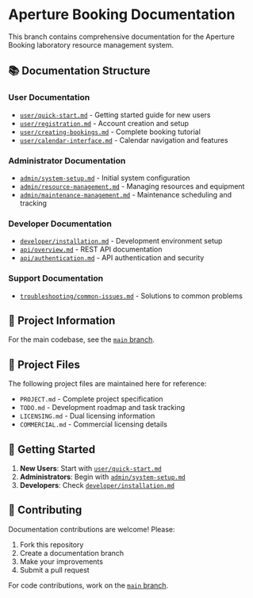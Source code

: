 # Aperture Booking Documentation

This branch contains comprehensive documentation for the Aperture Booking laboratory resource management system.

## 📚 Documentation Structure

### User Documentation
- [`user/quick-start.md`](user/quick-start.md) - Getting started guide for new users
- [`user/registration.md`](user/registration.md) - Account creation and setup
- [`user/creating-bookings.md`](user/creating-bookings.md) - Complete booking tutorial
- [`user/calendar-interface.md`](user/calendar-interface.md) - Calendar navigation and features

### Administrator Documentation  
- [`admin/system-setup.md`](admin/system-setup.md) - Initial system configuration
- [`admin/resource-management.md`](admin/resource-management.md) - Managing resources and equipment
- [`admin/maintenance-management.md`](admin/maintenance-management.md) - Maintenance scheduling and tracking

### Developer Documentation
- [`developer/installation.md`](developer/installation.md) - Development environment setup
- [`api/overview.md`](api/overview.md) - REST API documentation
- [`api/authentication.md`](api/authentication.md) - API authentication and security

### Support Documentation
- [`troubleshooting/common-issues.md`](troubleshooting/common-issues.md) - Solutions to common problems

## 🔗 Project Information

For the main codebase, see the [`main` branch](https://github.com/ohbotno/aperture-booking/tree/main).

## 📄 Project Files

The following project files are maintained here for reference:
- `PROJECT.md` - Complete project specification
- `TODO.md` - Development roadmap and task tracking
- `LICENSING.md` - Dual licensing information
- `COMMERCIAL.md` - Commercial licensing details

## 🚀 Getting Started

1. **New Users**: Start with [`user/quick-start.md`](user/quick-start.md)
2. **Administrators**: Begin with [`admin/system-setup.md`](admin/system-setup.md)  
3. **Developers**: Check [`developer/installation.md`](developer/installation.md)

## 🤝 Contributing

Documentation contributions are welcome! Please:
1. Fork this repository
2. Create a documentation branch
3. Make your improvements
4. Submit a pull request

For code contributions, work on the [`main` branch](https://github.com/ohbotno/aperture-booking/tree/main).
